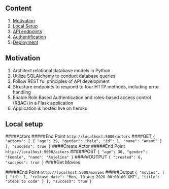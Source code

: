 ## Content

1. [Motivation](#motivation)
2. [Local Setup](#local_setup)
3. [API endpoints](#api)
4. [Authentification](#authentification)
5. [Deployment](#deployment)


<a name="motivation"></a>
## Motivation
1. Architect relational database models in Python
2. Utilize SQLAlchemy to conduct database queries
3. Follow REST ful principles of API development
4. Structure endpoints to respond to four HTTP methods, including error handling
5. Enable Role Based Authentication and roles-based access control (RBAC) in a Flask application
6. Application is hosted live on heroku





<a name="local_setup"></a>
## Local setup
####Actors
#####End Point
 `http://localhost:5000/actors`
####GET
`{
    "actors": [
        {
            "age": 29,
            "gender": "Male",
            "id": 1,
            "name": "Anant"
        }
        ],
    "success": true
}`
####Create Actor
#####End Point
 `http://localhost:5000/actors`
#####POST
`
        {
            "age": 30,
            "gender": "Female",
            "name": "Anjelina"
        }
  `
#####OUTPUT
`{
    "created": 6,
    "success": true
}`
####Get Movies

#####End Point
`http://localhost:5000/movies`
#####Output
`{
    "movies": [
        {
            "id": 1,
            "release_date": "Mon, 10 Aug 2020 00:00:00 GMT",
            "title": "Steps to code"
        }
    ],
    "success": true
}`


